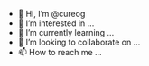 - 👋 Hi, I’m @cureog
- 👀 I’m interested in ...
- 🌱 I’m currently learning ...
- 💞️ I’m looking to collaborate on ...
- 📫 How to reach me ...

<!---
cureog/cureog is a ✨ special ✨ repository because its `README.md` (this file) appears on your GitHub profile.
You can click the Preview link to take a look at your changes.
--->
